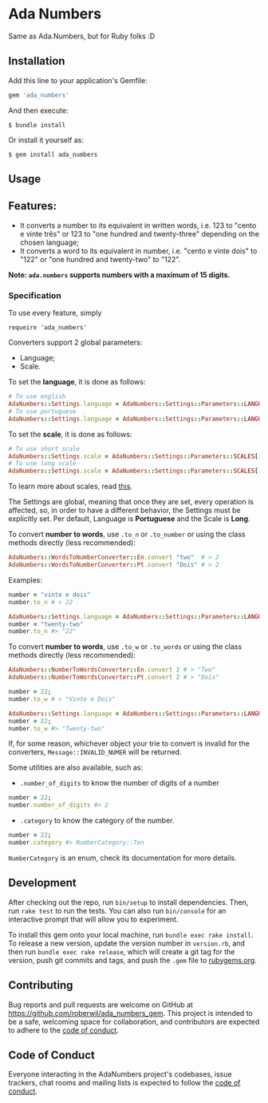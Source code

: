 # Ada Numbers

Same as Ada.Numbers, but for Ruby folks :D

## Installation

Add this line to your application's Gemfile:

```ruby
gem 'ada_numbers'
```

And then execute:

    $ bundle install

Or install it yourself as:

    $ gem install ada_numbers

## Usage

## Features:
- It converts a number to its equivalent in written words, i.e. 123 to "cento e vinte três" or 123 to
  "one hundred and twenty-three" depending on the chosen language;
- It converts a word to its equivalent in number, i.e. "cento e vinte dois" to "122" or "one hundred and twenty-two"
  to "122".

**Note: `ada.numbers` supports numbers with a maximum of 15 digits.**

### Specification

To use every feature, simply

	requeire 'ada_numbers'

Converters support 2 global parameters:

- Language;
- Scale.

To set the **language**, it is done as follows:

```ruby
# To use english
AdaNumbers::Settings.language = AdaNumbers::Settings::Parameters::LANGUAGES[:en]
# To use portuguese
AdaNumbers::Settings.language = AdaNumbers::Settings::Parameters::LANGUAGES[:pt]
```

To set the **scale**, it is done as follows:

```ruby
# To use short scale
AdaNumbers::Settings.scale = AdaNumbers::Settings::Parameters::SCALES[:short]
# To use long scale
AdaNumbers::Settings.scale = AdaNumbers::Settings::Parameters::SCALES[:long]
```

To learn more about scales, read [this](https://en.wikipedia.org/wiki/Long_and_short_scales).

The Settings are global, meaning that once they are set, every operation is affected, so, in order to
have a different behavior, the Settings must be explicitly set.
Per default, Language is **Portuguese** and the Scale is **Long**.

To convert **number to words**, use `.to_n` or `.to_number` or using the class methods directly (less recommended):

```ruby
AdaNumbers::WordsToNumberConverter::En.convert "two"  # > 2
AdaNumbers::WordsToNumberConverter::Pt.convert "Dois" # > 2
```

Examples:

```ruby
number = "vinte e dois"
number.to_n # > 22

AdaNumbers::Settings.language = AdaNumbers::Settings::Parameters::LANGUAGES[:en] # converters will now use english
number = "twenty-two"
number.to_n #> "22"
```

To convert **number to words**, use `.to_w` or `.to_words` or using the class methods directly (less recommended):

```ruby
AdaNumbers::NumberToWordsConverter::En.convert 2 # > "Two"
AdaNumbers::NumberToWordsConverter::Pt.convert 2 # > "Dois"
```

```ruby
number = 22;
number.to_w # > "Vinte e Dois"

AdaNumbers::Settings.language = AdaNumbers::Settings::Parameters::LANGUAGES[:en] # converters will now use english
number = 22;
number.to_w #> "Twenty-two"
```

If, for some reason, whichever object your trie to convert is invalid for the converters,
`Message::INVALID_NUMER` will be returned.

Some utilities are also available, such as:

- `.number_of_digits` to know the number of digits of a number

```ruby
number = 22;
number.number_of_digits #> 2
```

- `.category` to know the category of the number.

```ruby
number = 22;
number.category #> NumberCategory::Ten
```

`NumberCategory` is an enum, check its documentation for more details.

## Development

After checking out the repo, run `bin/setup` to install dependencies. Then, run `rake test`
to run the tests. You can also run `bin/console` for an interactive prompt that will allow
you to experiment.

To install this gem onto your local machine, run `bundle exec rake install`. To release a
new version, update the version number in `version.rb`, and then run `bundle exec rake release`,
which will create a git tag for the version, push git commits and tags, and push the `.gem`
file to [rubygems.org](https://rubygems.org).

## Contributing

Bug reports and pull requests are welcome on GitHub at https://github.com/roberwil/ada_numbers_gem.
This project is intended to be a safe, welcoming space for collaboration, and contributors are
expected to adhere to the [code of conduct](https://github.com/roberwil/ada_numbers_gem/blob/main/CODE_OF_CONDUCT.md).


## Code of Conduct

Everyone interacting in the AdaNumbers project's codebases, issue trackers, chat rooms and
mailing lists is expected to follow the [code of conduct](https://github.com/roberwil/ada_numbers_gem/blob/main/CODE_OF_CONDUCT.md).
